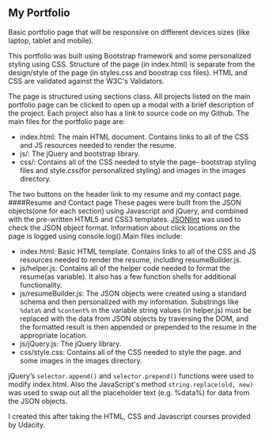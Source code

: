 ## My Portfolio
Basic portfolio page that will be responsive on different devices sizes (like laptop, tablet and mobile).    

This portfolio was built using Bootstrap framework and some personalized styling using CSS.
Structure of the page (in index.html) is separate from the design/style of the page (in styles.css and boostrap css files). 
HTML and CSS are validated against the W3C's Validators.

The page is structured using sections class. All projects listed on the main portfolio page can be clicked to open up a modal with a brief description of 
the project. Each project also has a link to source code on my Github. The main files for the portfolio page are:
- index.html: The main HTML document. Contains links to all of the CSS and JS resources needed to render the resume.
- js/: The jQuery and bootstrap library.
- css/: Contains all of the CSS needed to style the page- bootstrap styling files and style.css(for personalized styling)
and images in the images directory.

The two buttons on the header link to my resume and my contact page.
####Resume and Contact page
These pages were built from the JSON objects(one for each section) using Javascript and jQuery, and combined with the
pre-written HTML5 and CSS3 templates.  [JSONlint](http://jsonlint.com/) was used to check the JSON object format. Information about 
click locations on the page is logged using console.log().Main files include:
- index.html: Basic HTML template. Contains links to all of the CSS and JS resources needed to render the resume, including resumeBuilder.js.
- js/helper.js: Contains all of the helper code needed to format the resume(as variable). It also has a few function shells for additional functionality.
- js/resumeBuilder.js: The JSON objects were created using a standard schema and then personalized with my information.
Substrings like ```%data%``` and ```%content%``` in the variable string values (in helper.js) must be replaced with the data
from JSON objects by traversing the DOM, and the formatted result is then appended or prepended to the resume in the appropriate location.
- js/jQuery.js: The jQuery library.
- css/style.css: Contains all of the CSS needed to style the page.
and some images in the images directory.

jQuery’s ```selector.append()``` and ```selector.prepend()``` functions were used to modify index.html. Also the 
JavaScript's method ```string.replace(old, new)``` was used to swap out all the placeholder text (e.g. %data%) for data from the JSON objects.

I created this after taking the HTML, CSS and Javascript courses provided by Udacity.
